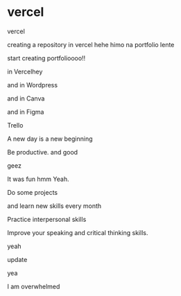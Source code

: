 # vercel
vercel

creating a repository in vercel hehe
himo na portfolio lente

start creating portfolioooo!!

in Vercelhey

and in Wordpress

and in Canva

and in Figma

Trello

A new day is a new beginning

Be productive. and good 

geez

It was fun
hmm
Yeah.

Do some projects

and learn new skills every month

Practice interpersonal skills

Improve your speaking and critical thinking skills.

yeah

update

yea

I am overwhelmed 

